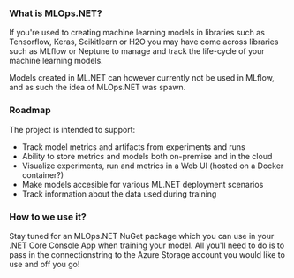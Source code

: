 ### What is MLOps.NET?
If you're used to creating machine learning models in libraries such as Tensorflow, Keras, Scikitlearn or H2O you may have come across libraries such as MLflow or Neptune to manage and track the life-cycle of your machine learning models. 

Models created in ML.NET can however currently not be used in MLflow, and as such the idea of MLOps.NET was spawn.

### Roadmap
The project is intended to support:
- Track model metrics and artifacts from experiments and runs
- Ability to store metrics and models both on-premise and in the cloud
- Visualize experiments, run and metrics in a Web UI (hosted on a Docker container?)
- Make models accesible for various ML.NET deployment scenarios
- Track information about the data used during training

### How to we use it?
Stay tuned for an MLOps.NET NuGet package which you can use in your .NET Core Console App when training your model.
All you'll need to do is to pass in the connectionstring to the Azure Storage account you would like to use and off you go!
